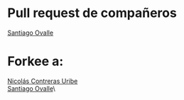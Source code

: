 
# Pull request de compañeros
[Santiago Ovalle](https://github.com/Sovalle93)

# Forkee a: 
[Nicolás Contreras Uribe](https://github.com/lukitas0606/Estados-de-los-componentes-y-eventos/tree/master)\
[Santiago Ovalle](https://github.com/jorgelopezd/login-react)\

